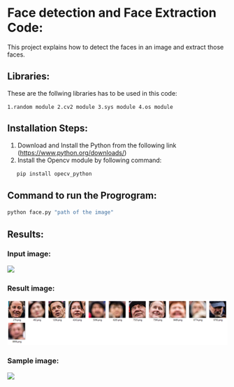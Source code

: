 # Face detection and Face Extraction Code:
This project explains how to detect the faces in an image and extract those faces.
## Libraries:
These are the follwing libraries has to be used in this code:
```
1.random module 2.cv2 module 3.sys module 4.os module
``` 
## Installation Steps:
1. Download and Install the Python from the following link (https://www.python.org/downloads/)
2. Install the Opencv module by following command:
```sh
   pip install opecv_python
```
## Command to run the Progrogram:
```sh
python face.py "path of the image"
```
## Results:
### Input image:
![](/images/image1.png?raw=True)
### Result image:
![](/images/capture.png?raw=True)

### Sample image:
![](https://www.gstatic.com/webp/gallery/1.jpg)



